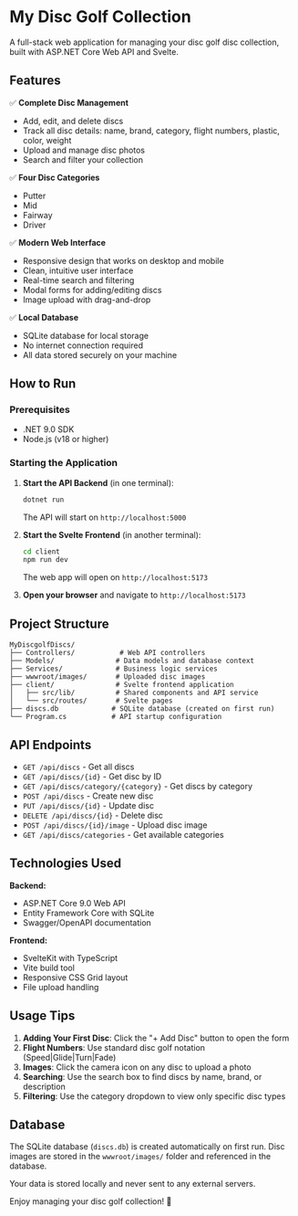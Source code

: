 # My Disc Golf Collection

A full-stack web application for managing your disc golf disc collection, built with ASP.NET Core Web API and Svelte.

## Features

✅ **Complete Disc Management**
- Add, edit, and delete discs
- Track all disc details: name, brand, category, flight numbers, plastic, color, weight
- Upload and manage disc photos
- Search and filter your collection

✅ **Four Disc Categories**
- Putter
- Mid
- Fairway  
- Driver

✅ **Modern Web Interface**
- Responsive design that works on desktop and mobile
- Clean, intuitive user interface
- Real-time search and filtering
- Modal forms for adding/editing discs
- Image upload with drag-and-drop

✅ **Local Database**
- SQLite database for local storage
- No internet connection required
- All data stored securely on your machine

## How to Run

### Prerequisites
- .NET 9.0 SDK
- Node.js (v18 or higher)

### Starting the Application

1. **Start the API Backend** (in one terminal):
   ```bash
   dotnet run
   ```
   The API will start on `http://localhost:5000`

2. **Start the Svelte Frontend** (in another terminal):
   ```bash
   cd client
   npm run dev
   ```
   The web app will open on `http://localhost:5173`

3. **Open your browser** and navigate to `http://localhost:5173`

## Project Structure

```
MyDiscgolfDiscs/
├── Controllers/           # Web API controllers
├── Models/               # Data models and database context
├── Services/             # Business logic services
├── wwwroot/images/       # Uploaded disc images
├── client/               # Svelte frontend application
│   ├── src/lib/          # Shared components and API service
│   └── src/routes/       # Svelte pages
├── discs.db             # SQLite database (created on first run)
└── Program.cs           # API startup configuration
```

## API Endpoints

- `GET /api/discs` - Get all discs
- `GET /api/discs/{id}` - Get disc by ID
- `GET /api/discs/category/{category}` - Get discs by category
- `POST /api/discs` - Create new disc
- `PUT /api/discs/{id}` - Update disc
- `DELETE /api/discs/{id}` - Delete disc
- `POST /api/discs/{id}/image` - Upload disc image
- `GET /api/discs/categories` - Get available categories

## Technologies Used

**Backend:**
- ASP.NET Core 9.0 Web API
- Entity Framework Core with SQLite
- Swagger/OpenAPI documentation

**Frontend:**
- SvelteKit with TypeScript
- Vite build tool
- Responsive CSS Grid layout
- File upload handling

## Usage Tips

1. **Adding Your First Disc**: Click the "+ Add Disc" button to open the form
2. **Flight Numbers**: Use standard disc golf notation (Speed|Glide|Turn|Fade)
3. **Images**: Click the camera icon on any disc to upload a photo
4. **Searching**: Use the search box to find discs by name, brand, or description
5. **Filtering**: Use the category dropdown to view only specific disc types

## Database

The SQLite database (`discs.db`) is created automatically on first run. Disc images are stored in the `wwwroot/images/` folder and referenced in the database.

Your data is stored locally and never sent to any external servers.

Enjoy managing your disc golf collection! 🥏
